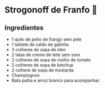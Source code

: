 # Strogonoff de Franfo :chicken:
## Ingredientes
 - 1 quilo de peito de frango sem pele
 - 1 tablete de caldo de galinha.
 - 3 colheres de sopa de óleo
 - 2 latas de creme de leite sem soro
 - 2 colheres de sopa de molho de tomate
 - 2 colheres de sopa de ketchup
 - 2 colhere de sopa de mostarda
 - Champingnon
 - Bata palha e arroz branco para acompanhar.
 


